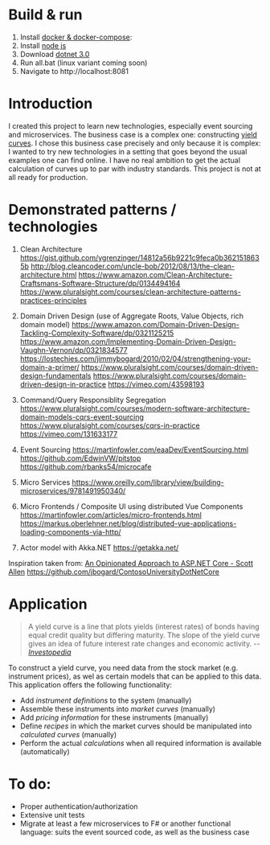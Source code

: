 
# Build & run
 1.  Install [docker & docker-compose](https://www.docker.com/):
 2.  Install [node js](https://nodejs.org/en/)  
 3.  Download [dotnet 3.0](https://dotnet.microsoft.com/download/dotnet-core/3.0)
 4.  Run all.bat (linux variant coming soon)
 6.  Navigate to http://localhost:8081

# Introduction 
I created this project to learn new technologies, especially event sourcing and microservices. The business case is a complex one: constructing [yield curves](https://www.investopedia.com/terms/y/yieldcurve.asp). I chose this business case precisely and only because it is complex: I wanted to try new technologies in a setting that goes beyond the usual examples one can find online. I have no real ambition to get the actual calculation of curves up to par with industry standards. This project is not at all ready for production.

# Demonstrated patterns / technologies
1.	Clean Architecture
	https://gist.github.com/ygrenzinger/14812a56b9221c9feca0b3621518635b
	http://blog.cleancoder.com/uncle-bob/2012/08/13/the-clean-architecture.html
	https://www.amazon.com/Clean-Architecture-Craftsmans-Software-Structure/dp/0134494164
	https://www.pluralsight.com/courses/clean-architecture-patterns-practices-principles

2.	Domain Driven Design (use of Aggregate Roots, Value Objects, rich domain model)
	https://www.amazon.com/Domain-Driven-Design-Tackling-Complexity-Software/dp/0321125215
	https://www.amazon.com/Implementing-Domain-Driven-Design-Vaughn-Vernon/dp/0321834577
	https://lostechies.com/jimmybogard/2010/02/04/strengthening-your-domain-a-primer/
	https://www.pluralsight.com/courses/domain-driven-design-fundamentals
	https://www.pluralsight.com/courses/domain-driven-design-in-practice
	https://vimeo.com/43598193

3.	Command/Query Responsiblity Segregation
	https://www.pluralsight.com/courses/modern-software-architecture-domain-models-cqrs-event-sourcing
	https://www.pluralsight.com/courses/cqrs-in-practice
	https://vimeo.com/131633177

4.  Event Sourcing
https://martinfowler.com/eaaDev/EventSourcing.html
	https://github.com/EdwinVW/pitstop
	https://github.com/rbanks54/microcafe

5.  Micro Services
    https://www.oreilly.com/library/view/building-microservices/9781491950340/

6.  Micro Frontends / Composite UI using distributed Vue Components
    https://martinfowler.com/articles/micro-frontends.html
    https://markus.oberlehner.net/blog/distributed-vue-applications-loading-components-via-http/

8.  Actor model with Akka.NET
    https://getakka.net/
    
Inspiration taken from:
[An Opinionated Approach to ASP.NET Core - Scott Allen](https://www.youtube.com/watch?v=6Fi5dRVxOvc)
https://github.com/jbogard/ContosoUniversityDotNetCore

# Application
> A yield curve is a line that plots yields (interest rates) of bonds
> having equal credit quality but differing maturity. 
> The slope of the yield curve gives an idea of future interest 
> rate changes and economic activity.
> -- <cite> [Investopedia](https://www.investopedia.com/terms/y/yieldcurve.asp)</cite>

To construct a yield curve, you need data from the stock market (e.g. instrument prices), as wel as certain models that can be applied to this data. This application offers the following functionality:

 - Add _instrument definitions_ to the system (manually)
 - Assemble these instruments into _market curves_ (manually)
 - Add _pricing information_ for these instruments (manually)
 - Define _recipes_ in which the market curves should be manipulated into _calculated curves_ (manually)
 - Perform the actual _calculations_ when all required information is available (automatically)

# To do:
- Proper authentication/authorization
- Extensive unit tests
- Migrate at least a few microservices to F# or another functional language: suits the event sourced code, as well as the business case
